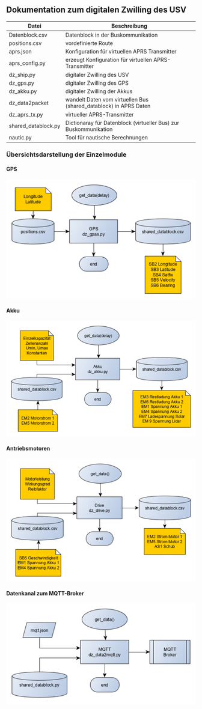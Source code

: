 ## Dokumentation zum digitalen Zwilling des USV 


 Datei | Beschreibung
-------|-------------
Datenblock.csv | Datenblock in der Buskommunikation
positions.csv | vordefinierte Route 
aprs.json | Konfiguration für virtuellen APRS Transmitter
aprs_config.py | erzeugt Konfiguration für virtuellen APRS-Transmitter
dz_ship.py | digitaler Zwilling des USV 
dz_gps.py | digitaler Zwilling des GPS 
dz_akku.py | digitaler Zwilling der Akkus
dz_data2packet | wandelt Daten vom virtuellen Bus (shared_datablock) in APRS Daten
dz_aprs_tx.py | virtueller APRS-Transmitter
shared_datablock.py | Dictionaray für Datenblock (virtueller Bus) zur Buskommunikation 
nautic.py | Tool für nautische Berechnungen 



### Übersichtsdarstellung der Einzelmodule

#### GPS

![GPS-System](dz_gps.png "GPS-System")

#### Akku

![GPS-System](dz_akku.png "USV-Akku")

#### Antriebsmotoren

![GPS-System](dz_drive.png "USV-Drive")

#### Datenkanal zum MQTT-Broker

![GPS-System](dz_data2mqtt.png "MQTT-Datenkanal")


